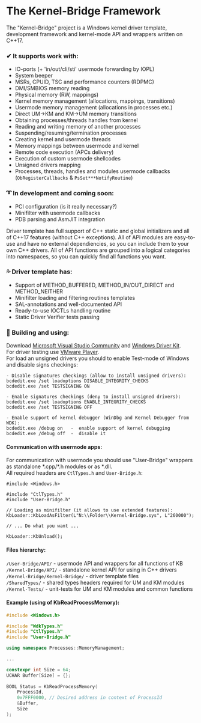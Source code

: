 # The Kernel-Bridge Framework
The "Kernel-Bridge" project is a Windows kernel driver template, development framework and
kernel-mode API and wrappers written on C++17.  
  
### ✔ It supports work with:
* IO-ports (+ 'in/out/cli/sti' usermode forwarding by IOPL)
* System beeper
* MSRs, CPUID, TSC and performance counters (RDPMC)
* DMI/SMBIOS memory reading
* Physical memory (RW, mappings)
* Kernel memory management (allocations, mappings, transitions)
* Usermode memory management (allocations in processes etc.)
* Direct UM->KM and KM->UM memory transitions
* Obtaining processes/threads handles from kernel
* Reading and writing memory of another processes
* Suspending/resuming/termination processes
* Creating kernel and usermode threads
* Memory mappings between usermode and kernel
* Remote code execution (APCs delivery)
* Execution of custom usermode shellcodes
* Unsigned drivers mapping
* Processes, threads, handles and modules usermode callbacks (`ObRegisterCallbacks` & `PsSet***NotifyRoutine`)
  
### ➰ In development and coming soon:
* PCI configuration (is it really necessary?)
* Minifilter with usermode callbacks
* PDB parsing and AsmJIT integration
  
Driver template has full support of C++ static and global initializers and all of C++17 features (without C++ exceptions). All of API modules are easy-to-use and have no external dependiencies, so you can include them to your own C++ drivers. All of API functions are grouped into a logical categories into namespaces, so you can quickly find all functions you want.
  
### 💦 Driver template has:
* Support of METHOD_BUFFERED, METHOD_IN/OUT_DIRECT and METHOD_NEITHER
* Minifilter loading and filtering routines templates
* SAL-annotations and well-documented API
* Ready-to-use IOCTLs handling routine
* Static Driver Verifier tests passing
  
### 💨 Building and using:  
Download [Microsoft Visual Studio Community](https://visualstudio.microsoft.com/downloads/) and [Windows Driver Kit](https://docs.microsoft.com/en-us/windows-hardware/drivers/download-the-wdk).  
For driver testing use [VMware Player](https://my.vmware.com/en/web/vmware/free#desktop_end_user_computing/vmware_workstation_player/14_0).  
For load an unsigned drivers you should to enable Test-mode of Windows and disable signs checkings:
```
- Disable signatures checkings (allow to install unsigned drivers):
bcdedit.exe /set loadoptions DISABLE_INTEGRITY_CHECKS
bcdedit.exe /set TESTSIGNING ON

- Enable signatures checkings (deny to install unsigned drivers):
bcdedit.exe /set loadoptions ENABLE_INTEGRITY_CHECKS
bcdedit.exe /set TESTSIGNING OFF

- Enable support of kernel debugger (WinDbg and Kernel Debugger from WDK):
bcdedit.exe /debug on   -  enable support of kernel debugging
bcdedit.exe /debug off  -  disable it
```
  
#### Communication with usermode apps:  
For communication with usermode you should use "User-Bridge" wrappers as standalone \*.cpp/\*.h modules or as \*.dll.  
All required headers are `CtlTypes.h` and `User-Bridge.h`:
```
#include <Windows.h>
 
#include "CtlTypes.h"
#include "User-Bridge.h"

// Loading as minifilter (it allows to use extended features):
KbLoader::KbLoadAsFilter(L"N:\\Folder\\Kernel-Bridge.sys", L"260000");

// ... Do what you want ...

KbLoader::KbUnload();
```
  
#### Files hierarchy:
`/User-Bridge/API/` - usermode API and wrappers for all functions of KB  
`/Kernel-Bridge/API/` - standalone kernel API for using in C++ drivers  
`/Kernel-Bridge/Kernel-Bridge/` - driver template files  
`/SharedTypes/` - shared types headers required for UM and KM modules  
`/Kernel-Tests/` - unit-tests for UM and KM modules and common functions  
  
#### Example (using of KbReadProcessMemory):
```cpp
#include <Windows.h>

#include "WdkTypes.h"
#include "CtlTypes.h"
#include "User-Bridge.h"

using namespace Processes::MemoryManagement;

...

constexpr int Size = 64;
UCHAR Buffer[Size] = {};
 
BOOL Status = KbReadProcessMemory(
    ProcessId,
    0x7FFF0000, // Desired address in context of ProcessId
    &Buffer,
    Size
);
```
